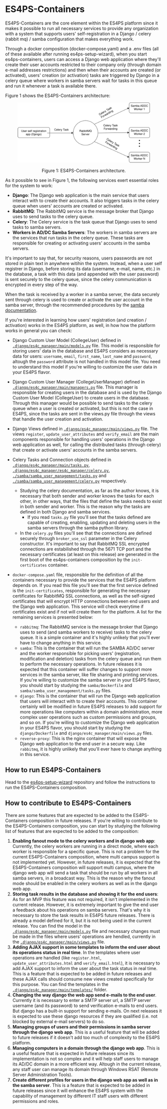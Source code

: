 # ES4PS-Containers

ES4PS-Containers are the core element within the ES4PS platform since it makes it possible to run all necessary services to provide any organization with a system that supports users' self-registration in a Django / celery (rabbit mq) / samba configuration that makes everything work. 

Through a docker composition (docker-compose.yaml) and a .env files (all of these available after running es4ps-setup-wizard), when you start es4ps-containers, users can access a Django web application where they'll create their user accounts restricted to their company only (through domain e-mail addresses restrictions) and then when their accounts are created (or activated), users' creation (or activation) tasks are triggered by Django in a celery queue where workers in samba servers wait for tasks in this queue and run it whenever a task is available there.

Figure 1 shows the ES4PS-Containers architecture:

<figure>

![](./docs/img/es4ps-containers.drawio.svg)

<figcaption style="text-align: center;">
    Figure 1: ES4PS-Containers architecture.
</figcaption>

</figure>

As it possible to see in Figure 1, the following services exert essential roles for the system to work:

- **Django**: The Django web application is the main service that users interact with to create their accounts. It also triggers tasks in the celery queue when users' accounts are created or activated.
- **RabbitMQ**: The RabbitMQ service is the message broker that Django uses to send tasks to the celery queue.
- **Celery**: The Celery service is the task queue that Django uses to send tasks to samba servers.
- **Workers in AD/DC Samba Servers**: The workers in samba servers are the services that run tasks in the celery queue. These tasks are responsible for creating or activating users' accounts in the samba servers.

It's important to say that, for security reasons, users passwords are not stored in plain text in anywhere witihin the system. Instead, when a user self registrer in Django, before storing its data (username, e-mail, name, etc.) in the database, a task with this data (and appended with the user password) is sent securely to the celery queue, since the celery communication is encrypted in every step of the way.

When the task is received by a worker in a samba server, the data securely sent through celery is used to create or activate the user account in the samba server, through the recommended procedures by the [samba documentation](https://samba.tranquil.it/doc/en/samba_advanced_methods/samba_python_samdb.html#creating-the-python-classes-that-will-help-you).

If you're interested in learning how users' registration (and creation / activation) works in the ES4PS platform, as well, in how how the platform works in general you can check:

- Django Custom User Model (CollegeUser) defined in [`.django/es4c_manager/main/models.py`](https://github.com/DiegoAscanio/es4ps-containers/blob/main/django/es4c_manager/main/models.py) file. This model is responsible for storing users' data in the database and ES4PS considers as necessary data for users: `username`, `email`, `first_name`, `last_name` and `password`, altough the `password` attribute is not handled in this model file. You need to understand this model if you're willing to customize the user data in your ES4PS flavor.

- Django Custom User Manager (CollegeUserManager) defined in [`.django/es4c_manager/main/managers.py`](https://github.com/DiegoAscanio/es4ps-containers/blob/main/django/es4c_manager/main/managers.py) file. This manager is responsible for creating users in the database and is used by the Django Custom User Model (CollegeUser) to create users in the database. Through this manager would be possible to send tasks to the celery queue when a user is created or activated, but this is not the case in ES4PS, since the tasks are sent in the views.py file through the views that handle the user creation and activation.

- Django Views defined in [`.django/es4c_manager/main/views.py`](https://github.com/DiegoAscanio/es4ps-containers/blob/main/django/es4c_manager/main/views.py) file. The views `register`, `update_user_attributes` and `verify_email` are the main components responsible for handling users' operations in the Django web application as well, for calling the distributed tasks (through celery) that create or activate users' accounts in the samba servers.

- Celery Tasks and Connection objects defined in [`.django/es4c_manager/main/tasks.py`](https://github.com/DiegoAscanio/es4ps-containers/blob/main/django/es4c_manager/main/tasks.py), [`.django/es4c_manager/es4c_manager/celery.py`](https://github.com/DiegoAscanio/es4ps-containers/blob/main/django/es4c_manager/es4c_manager/celery.py), [`./samba/samba_user_management/tasks.py`](https://github.com/DiegoAscanio/es4ps-containers/blob/main/samba/samba_user_management/tasks.py) and [`./samba/samba_user_management/celery.py`](https://github.com/DiegoAscanio/es4ps-containers/blob/main/samba/samba_user_management/celery.py) respectively.
    - Studying the celery documentation, as far as the author knows, it is necessary that both sender and worker knows the tasks for each other, in other ways, that the files that define the tasks needs to exist in both sender and worker. This is the reason why the tasks are defined in both Django and samba services.
        - If you read `tasks.py` file you'll see that the tasks defined are capable of creating, enabling, updating and deleting users in the samba servers through the samba python library.
    - In the `celery.py` files you'll see that the connections are defined securely through `broker_use_ssl` parameter in the Celery constructor. It's important to say that RabbitMQ SSL encrypted connections are estabilished through the 5671 TCP port and the necessary certificates (at least on this release) are generated in the first boot of the es4ps-containers composition by the `init-certificates` container.

- `docker-compose.yaml` file, responsible for the definition of all the containers necessary to provide the services that the ES4PS platform depends on. If you read this file you'll see that the first service defined is the `init-certificates`, responsible for generating the necessary certificates for RabbitMQ SSL connections, as well as the self-signed certificates that will encrypt HTTP connections between end users and the Django web application. This service will check everytime if certificates exist and if not will create them for the platform. A list for the remaining services is presented below:
    - `rabbitmq`: The RabbitMQ service is the message broker that Django uses to send (and samba workers to receive) tasks to the celery queue. It is a simple container and it's highly unlikely that you'll ever have to change anything in this service.
    - `samba`: This is the container that will run the SAMBA AD/DC server and the worker responsible for picking users' (registration, modification and deletion) tasks from the celery queue and run them to perform the necessary operations. In future releases it is expected that this container will suffer changes to support more services in the samba server, like file sharing and printing services. If you're willing to customize the samba server in your ES4PS flavor, you should start by studying the `samba/Dockerfile` and `samba/samba_user_management/tasks.py` files.
    - `django`: This is the container that will run the Django web application that users will interact with to create their accounts. This container certainly will be modified in future ES4PS releases to add support for more operations like computers within a domain administration, more complex user operations such as custom permissions and groups, and so on. If you're willing to customize the Django web application in your ES4PS flavor, you should start by studying the `django/Dockerfile` and `django/es4c_manager/main/views.py` files.
    - `reverse-proxy`: This is the nginx container that will expose the Django web application to the end user in a secure way. Like `rabbitmq`, it is highly unlikely that you'll ever have to change anything in this service.

## How to run ES4PS-Containers

Head to the [es4ps-setup-wizard](https://github.com/DiegoAscanio/es4ps-setup-wizard) repository and follow the instructions to run the ES4PS-Containers composition.

## How to contribute to ES4PS-Containers

There are some features that are expected to be added to the ES4PS-Containers composition in future releases. If you're willing to contribute to the ES4PS-Containers composition, you can start by studying the following list of features that are expected to be added to the composition:

1. **Enabling fanout mode to the celery workers and in django web app**: Currently, the celery workers are running in a direct mode, where each worker is responsible for a specific queue. This is not a problem for the current ES4PS-Containers composition, where multi campus support is not implemented yet. However, in future releases, it is expected that the ES4PS-Containers composition will support multi campus, where the django web app will send a task that should be run by all workers in all samba servers, in a broadcast way. This is the reason why the fanout mode should be enabled in the celery workers as well as in the django web app.
2. **Storing task results in the database and showing it for the end users**: As for an MVP this feature was not required, it isn't implemented in the current release. However, it is extremely important to give the end user a feedback about his operations on samba servers. That's why it is necessary to store the task results in ES4PS future releases. There is already a model defined for it, but it is not being used in the current release. You can find the model in the [`.django/es4c_manager/main/models.py`](https://github.com/DiegoAscanio/es4ps-containers/blob/main/django/es4c_manager/main/models.py) file and necessary changes must be made in the files where users' operations are hendled, currently in the [`.django/es4c_manager/main/views.py`](https://github.com/DiegoAscanio/es4ps-containers/blob/main/django/es4c_manager/main/views.py) file.
3. **Adding AJAX support in some templates to inform the end user about its operations status in real time**. In the templates where user operations are handled (like `register.html`, `update_user_attributes.html` and `verify_email.html`), it is necessary to add AJAX support to inform the user about the task status in real time. This is a feature that is expected to be added in future releases and these AJAX calls should consume new views created specifically for this purpose. You can find the templates in the [`.django/es4c_manager/main/templates/`](https://github.com/DiegoAscanio/es4ps-containers/tree/main/django/es4c_manager/main/templates) folder.
4. **Changing the way django the web app send e-mails to the end user**. Currently it is necessary to enter a SMTP server url, a SMTP server username (and its password) to send verification e-mails to end users. But django has a built-in support for sending e-mails. On next releases it is expected to use these django resources if they are qualified (i.e. not blocked by external e-mail servers) to do so.
5. **Managing groups of users and their permissions in samba server through the django web app**. This is a useful feature that will be added to future releases if it doesn't add too much of complexity to the ES4PS platform.
6. **Managing computers in a domain through the django web app**. This is a useful feature that is expected in future releases since its implementation is not so complex and it will help staff users to manage its AD/DC domain in a more efficient way. Altough in the current release, any staff user can manage its domain through Windows RSAT (Remote Server Administration Tools).
7. **Create different profiles for users in the django web app as well as in the samba server**. This is a feature that is expected to be added in future releases since it will enhance the ES4PS system with the capability of management by different IT staff users with different permissions and roles.
